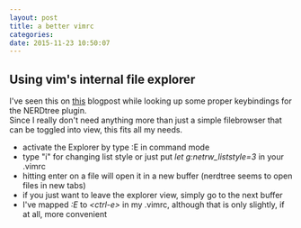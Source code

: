 ```yaml
---
layout: post
title: a better vimrc
categories:
date: 2015-11-23 10:50:07
---
```


## Using vim's internal file explorer

I've seen this on [this](https://medium.com/@mozhuuuuu/vimmers-you-dont-need-nerdtree-18f627b561c3) blogpost while looking up some proper keybindings for the NERDtree plugin.  
Since I really don't need anything more than just a simple filebrowser that can be toggled into view, this fits all my needs.  

+  activate the Explorer by type :E in command mode  
+  type "i" for changing list style or just put *let g:netrw_liststyle=3* in your .vimrc  
+  hitting enter on a file will open it in a new buffer (nerdtree seems to open files in new tabs)  
+  if you just want to leave the explorer view, simply go to the next buffer  
+  I've mapped *:E* to *\<ctrl-e\>* in my .vimrc, although that is only slightly, if at all, more convenient 
